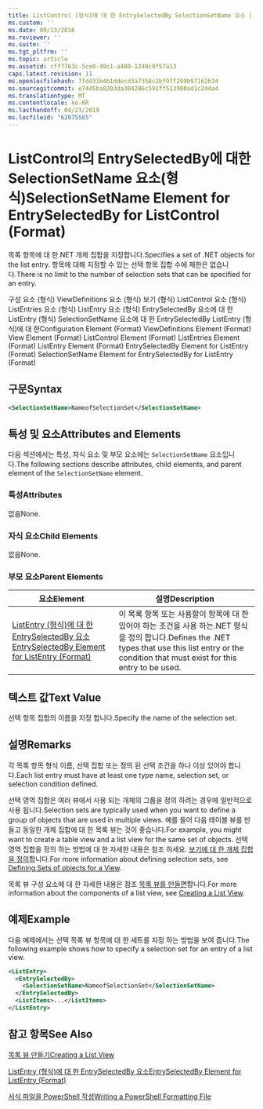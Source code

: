 ```yaml
---
title: ListControl (형식)에 대 한 EntrySelectedBy SelectionSetName 요소 | Microsoft Docs
ms.custom: ''
ms.date: 09/13/2016
ms.reviewer: ''
ms.suite: ''
ms.tgt_pltfrm: ''
ms.topic: article
ms.assetid: cff7763c-5ce0-49c1-a480-1249c9f57a13
caps.latest.revision: 11
ms.openlocfilehash: 7fd431b4b1ddecd3a7358c2bf97f299b97162b34
ms.sourcegitcommit: e7445ba8203da304286c591ff513900ad1c244a4
ms.translationtype: MT
ms.contentlocale: ko-KR
ms.lasthandoff: 04/23/2019
ms.locfileid: "62075565"
---
```

# <a name="selectionsetname-element-for-entryselectedby-for-listcontrol-format"></a><span data-ttu-id="5149d-102">ListControl의 EntrySelectedBy에 대한 SelectionSetName 요소(형식)</span><span class="sxs-lookup"><span data-stu-id="5149d-102">SelectionSetName Element for EntrySelectedBy for ListControl (Format)</span></span>

<span data-ttu-id="5149d-103">목록 항목에 대 한.NET 개체 집합을 지정합니다.</span><span class="sxs-lookup"><span data-stu-id="5149d-103">Specifies a set of .NET objects for the list entry.</span></span> <span data-ttu-id="5149d-104">항목에 대해 지정할 수 있는 선택 항목 집합 수에 제한은 없습니다.</span><span class="sxs-lookup"><span data-stu-id="5149d-104">There is no limit to the number of selection sets that can be specified for an entry.</span></span>

<span data-ttu-id="5149d-105">구성 요소 (형식) ViewDefinitions 요소 (형식) 보기 (형식) ListControl 요소 (형식) ListEntries 요소 (형식) ListEntry 요소 (형식) EntrySelectedBy 요소에 대 한 ListEntry (형식) SelectionSetName 요소에 대 한 EntrySelectedBy ListEntry (형식)에 대 한</span><span class="sxs-lookup"><span data-stu-id="5149d-105">Configuration Element (Format) ViewDefinitions Element (Format) View Element (Format) ListControl Element (Format) ListEntries Element (Format) ListEntry Element (Format) EntrySelectedBy Element for ListEntry (Format) SelectionSetName Element for EntrySelectedBy for ListEntry (Format)</span></span>

## <a name="syntax"></a><span data-ttu-id="5149d-106">구문</span><span class="sxs-lookup"><span data-stu-id="5149d-106">Syntax</span></span>

```xml
<SelectionSetName>NameofSelectionSet</SelectionSetName>
```

## <a name="attributes-and-elements"></a><span data-ttu-id="5149d-107">특성 및 요소</span><span class="sxs-lookup"><span data-stu-id="5149d-107">Attributes and Elements</span></span>

<span data-ttu-id="5149d-108">다음 섹션에서는 특성, 자식 요소 및 부모 요소에는 `SelectionSetName` 요소입니다.</span><span class="sxs-lookup"><span data-stu-id="5149d-108">The following sections describe attributes, child elements, and parent element of the `SelectionSetName` element.</span></span>

### <a name="attributes"></a><span data-ttu-id="5149d-109">특성</span><span class="sxs-lookup"><span data-stu-id="5149d-109">Attributes</span></span>

<span data-ttu-id="5149d-110">없음</span><span class="sxs-lookup"><span data-stu-id="5149d-110">None.</span></span>

### <a name="child-elements"></a><span data-ttu-id="5149d-111">자식 요소</span><span class="sxs-lookup"><span data-stu-id="5149d-111">Child Elements</span></span>

<span data-ttu-id="5149d-112">없음</span><span class="sxs-lookup"><span data-stu-id="5149d-112">None.</span></span>

### <a name="parent-elements"></a><span data-ttu-id="5149d-113">부모 요소</span><span class="sxs-lookup"><span data-stu-id="5149d-113">Parent Elements</span></span>

|<span data-ttu-id="5149d-114">요소</span><span class="sxs-lookup"><span data-stu-id="5149d-114">Element</span></span>|<span data-ttu-id="5149d-115">설명</span><span class="sxs-lookup"><span data-stu-id="5149d-115">Description</span></span>|
|-------------|-----------------|
|[<span data-ttu-id="5149d-116">ListEntry (형식)에 대 한 EntrySelectedBy 요소</span><span class="sxs-lookup"><span data-stu-id="5149d-116">EntrySelectedBy Element for ListEntry (Format)</span></span>](./entryselectedby-element-for-listentry-for-listcontrol-format.md)|<span data-ttu-id="5149d-117">이 목록 항목 또는 사용할이 항목에 대 한 있어야 하는 조건을 사용 하는.NET 형식을 정의 합니다.</span><span class="sxs-lookup"><span data-stu-id="5149d-117">Defines the .NET types that use this list entry or the condition that must exist for this entry to be used.</span></span>|

## <a name="text-value"></a><span data-ttu-id="5149d-118">텍스트 값</span><span class="sxs-lookup"><span data-stu-id="5149d-118">Text Value</span></span>

<span data-ttu-id="5149d-119">선택 항목 집합의 이름을 지정 합니다.</span><span class="sxs-lookup"><span data-stu-id="5149d-119">Specify the name of the selection set.</span></span>

## <a name="remarks"></a><span data-ttu-id="5149d-120">설명</span><span class="sxs-lookup"><span data-stu-id="5149d-120">Remarks</span></span>

<span data-ttu-id="5149d-121">각 목록 항목 형식 이름, 선택 집합 또는 정의 된 선택 조건을 하나 이상 있어야 합니다.</span><span class="sxs-lookup"><span data-stu-id="5149d-121">Each list entry must have at least one type name, selection set, or selection condition defined.</span></span>

<span data-ttu-id="5149d-122">선택 영역 집합은 여러 뷰에서 사용 되는 개체의 그룹을 정의 하려는 경우에 일반적으로 사용 됩니다.</span><span class="sxs-lookup"><span data-stu-id="5149d-122">Selection sets are typically used when you want to define a group of objects that are used in multiple views.</span></span> <span data-ttu-id="5149d-123">예를 들어 다음 테이블 뷰를 만들고 동일한 개체 집합에 대 한 목록 뷰는 것이 좋습니다.</span><span class="sxs-lookup"><span data-stu-id="5149d-123">For example, you might want to create a table view and a list view for the same set of objects.</span></span> <span data-ttu-id="5149d-124">선택 영역 집합을 정의 하는 방법에 대 한 자세한 내용은 참조 하세요. [보기에 대 한 개체 집합을 정의](./defining-selection-sets.md)합니다.</span><span class="sxs-lookup"><span data-stu-id="5149d-124">For more information about defining selection sets, see [Defining Sets of objects for a View](./defining-selection-sets.md).</span></span>

<span data-ttu-id="5149d-125">목록 뷰 구성 요소에 대 한 자세한 내용은 참조 [목록 뷰를 만들면](./creating-a-list-view.md)합니다.</span><span class="sxs-lookup"><span data-stu-id="5149d-125">For more information about the components of a list view, see [Creating a List View](./creating-a-list-view.md).</span></span>

## <a name="example"></a><span data-ttu-id="5149d-126">예제</span><span class="sxs-lookup"><span data-stu-id="5149d-126">Example</span></span>

<span data-ttu-id="5149d-127">다음 예제에서는 선택 목록 뷰 항목에 대 한 세트를 지정 하는 방법을 보여 줍니다.</span><span class="sxs-lookup"><span data-stu-id="5149d-127">The following example shows how to specify a selection set for an entry of a list view.</span></span>

```xml
<ListEntry>
  <EntrySelectedBy>
    <SelectionSetName>NameofSelectionSet</SelectionSetName>
  </EntrySelectedBy>
  <ListItems>...</ListItems>
</ListEntry>
```

## <a name="see-also"></a><span data-ttu-id="5149d-128">참고 항목</span><span class="sxs-lookup"><span data-stu-id="5149d-128">See Also</span></span>

[<span data-ttu-id="5149d-129">목록 뷰 만들기</span><span class="sxs-lookup"><span data-stu-id="5149d-129">Creating a List View</span></span>](./creating-a-list-view.md)

[<span data-ttu-id="5149d-130">ListEntry (형식)에 대 한 EntrySelectedBy 요소</span><span class="sxs-lookup"><span data-stu-id="5149d-130">EntrySelectedBy Element for ListEntry (Format)</span></span>](./entryselectedby-element-for-listentry-for-listcontrol-format.md)

[<span data-ttu-id="5149d-131">서식 파일을 PowerShell 작성</span><span class="sxs-lookup"><span data-stu-id="5149d-131">Writing a PowerShell Formatting File</span></span>](./writing-a-powershell-formatting-file.md)
